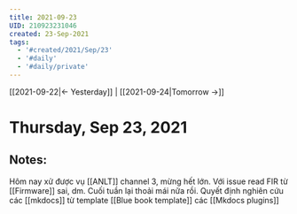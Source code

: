 ```yaml
---
title: 2021-09-23
UID: 210923231046
created: 23-Sep-2021
tags:
  - '#created/2021/Sep/23'
  - '#daily'
  - '#daily/private'
---
```

[[2021-09-22|<- Yesterday]] | [[2021-09-24|Tomorrow ->]]
# Thursday, Sep 23, 2021

## Notes:
Hôm nay xử được vụ [[ANLT]] channel 3, mừng hết lớn. Với issue read FIR từ [[Firmware]] sai, dm. Cuối tuần lại thoải mái nữa rồi.
Quyết định nghiên cứu các [[mkdocs]] từ template [[Blue book template]]
các [[Mkdocs plugins]]

